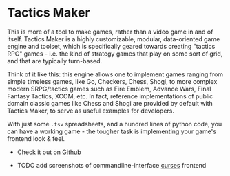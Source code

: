 
# Tactics Maker

This is more of a tool to make games, rather than a video game in and of itself.
Tactics Maker is a highly customizable, modular, data-oriented game engine and toolset,
which is specifically geared towards creating "tactics RPG" games - i.e. the kind of
strategy games that play on some sort of grid, and that are typically turn-based.

Think of it like this: this engine allows one to implement games ranging from simple timeless games,
like Go, Checkers, Chess, Shogi, to more complex modern SRPG/tactics games such as
Fire Emblem, Advance Wars, Final Fantasy Tactics, XCOM, etc.
In fact, reference implementations of public domain classic games like Chess and Shogi
are provided by default with Tactics Maker, to serve as useful examples for developers.

With just some `.tsv` spreadsheets, and a hundred lines of python code, you can have a
working game - the tougher task is implementing your game's frontend look & feel.

- Check it out on [Github](https://github.com/LexouDuck/Tactics-Maker)

- TODO add screenshots of commandline-interface [curses](#) frontend
